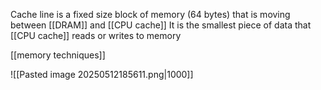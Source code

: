 Cache line is a fixed size block of memory (64 bytes) that is moving between [[DRAM]] and [[CPU cache]] 
It is the smallest piece of data that [[CPU cache]] reads or writes to memory

[[memory techniques]]


![[Pasted image 20250512185611.png|1000]]
